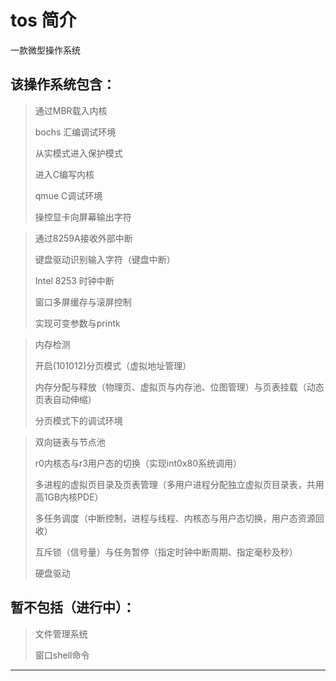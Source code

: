# tos 简介

一款微型操作系统

## 该操作系统包含：

> 通过MBR载入内核
>
> bochs 汇编调试环境
>
> 从实模式进入保护模式
>
> 进入C编写内核
>
> qmue C调试环境
>
> 操控显卡向屏幕输出字符


> 通过8259A接收外部中断
>
> 键盘驱动识别输入字符（键盘中断）
>
> Intel 8253 时钟中断
>
> 窗口多屏缓存与滚屏控制
>
> 实现可变参数与printk

> 内存检测
>
> 开启(101012)分页模式（虚拟地址管理）
>
> 内存分配与释放（物理页、虚拟页与内存池、位图管理）与页表挂载（动态页表自动伸缩）
>
> 分页模式下的调试环境

> 双向链表与节点池
>
> r0内核态与r3用户态的切换（实现int0x80系统调用）
>
> 多进程的虚拟页目录及页表管理（多用户进程分配独立虚拟页目录表，共用高1GB内核PDE）
>
> 多任务调度（中断控制，进程与线程、内核态与用户态切换，用户态资源回收）
>
> 互斥锁（信号量）与任务暂停（指定时钟中断周期、指定毫秒及秒）
>
> 硬盘驱动
>


## 暂不包括（进行中）：


> 文件管理系统
>
> 窗口shell命令


---

